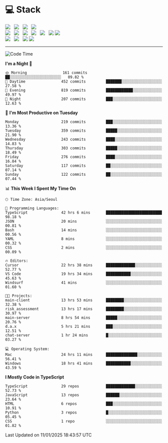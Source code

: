 <h1>💻 Stack</h1>
<div>
 <!-- badge : https://shields.io/ -->
 <!-- icon : https://simpleicons.org/?q=Get -->
 <img src="https://img.shields.io/badge/HTML5-e74c3c?style=flat-square&logo=HTML5&logoColor=white"/> &nbsp 
 <img src="https://img.shields.io/badge/CSS3-0A84FF?style=flat-square&logo=CSS3&logoColor=white"/> &nbsp 
 <img src="https://img.shields.io/badge/JavaScript-FFCD11?style=flat-square&logo=JavaScript&logoColor=white"/> &nbsp 
 <img src="https://img.shields.io/badge/TypeScript-3075C0?style=flat-square&logo=TypeScript&logoColor=white"/>
 <br/>
 <img src="https://img.shields.io/badge/Next-000000?style=flat-square&logo=nextdotjs&logoColor=white"/> &nbsp 
 <img src="https://img.shields.io/badge/React-00BCF6?style=flat-square&logo=React&logoColor=white"/> &nbsp 
 <img src="https://img.shields.io/badge/Redux-764ABC?style=flat-square&logo=Redux&logoColor=white"/> &nbsp
 <img src="https://img.shields.io/badge/Recoil-3578E5?style=flat-square&logo=recoil&logoColor=white"/> &nbsp
 <img src="https://img.shields.io/badge/React-Query-FF4154?style=flat-square&logo=reactquery&logoColor=white"/> &nbsp 
 <img src="https://img.shields.io/badge/styled%2Dcomponents-DB7093?style=flat-square&logo=styled%2Dcomponents&logoColor=white"/>
 <img src="https://img.shields.io/badge/CSS Modules-000000?style=flat-square&logo=CSS Modules&logoColor=white"/> &nbsp 
 <br/>
 <img src="https://img.shields.io/badge/Node-339933?style=flat-square&logo=Node.js&logoColor=white"/> &nbsp 
 <img src="https://img.shields.io/badge/Express-000000?style=flat-square&logo=Express&logoColor=white"/> &nbsp 
 <img src="https://img.shields.io/badge/MongoDB-47A248?style=flat-square&logo=MongoDB&logoColor=white"/>
 <img src="https://img.shields.io/badge/MariaDB-003545?style=flat-square&logo=mariadb&logoColor=white"/>
</div>

<hr>

<!--START_SECTION:waka-->
![Code Time](http://img.shields.io/badge/Code%20Time-1%2C912%20hrs%2049%20mins-blue)

**I'm a Night 🦉** 

```text
🌞 Morning                161 commits         ██░░░░░░░░░░░░░░░░░░░░░░░   09.82 % 
🌆 Daytime                452 commits         ███████░░░░░░░░░░░░░░░░░░   27.58 % 
🌃 Evening                819 commits         ████████████░░░░░░░░░░░░░   49.97 % 
🌙 Night                  207 commits         ███░░░░░░░░░░░░░░░░░░░░░░   12.63 % 
```
📅 **I'm Most Productive on Tuesday** 

```text
Monday                   219 commits         ███░░░░░░░░░░░░░░░░░░░░░░   13.36 % 
Tuesday                  359 commits         █████░░░░░░░░░░░░░░░░░░░░   21.90 % 
Wednesday                243 commits         ████░░░░░░░░░░░░░░░░░░░░░   14.83 % 
Thursday                 303 commits         █████░░░░░░░░░░░░░░░░░░░░   18.49 % 
Friday                   276 commits         ████░░░░░░░░░░░░░░░░░░░░░   16.84 % 
Saturday                 117 commits         ██░░░░░░░░░░░░░░░░░░░░░░░   07.14 % 
Sunday                   122 commits         ██░░░░░░░░░░░░░░░░░░░░░░░   07.44 % 
```


📊 **This Week I Spent My Time On** 

```text
🕑︎ Time Zone: Asia/Seoul

💬 Programming Languages: 
TypeScript               42 hrs 6 mins       █████████████████████████   98.18 % 
JSON                     20 mins             ░░░░░░░░░░░░░░░░░░░░░░░░░   00.81 % 
Bash                     14 mins             ░░░░░░░░░░░░░░░░░░░░░░░░░   00.56 % 
YAML                     8 mins              ░░░░░░░░░░░░░░░░░░░░░░░░░   00.32 % 
CSS                      2 mins              ░░░░░░░░░░░░░░░░░░░░░░░░░   00.09 % 

🔥 Editors: 
Cursor                   22 hrs 38 mins      █████████████░░░░░░░░░░░░   52.77 % 
VS Code                  19 hrs 34 mins      ███████████░░░░░░░░░░░░░░   45.63 % 
Windsurf                 41 mins             ░░░░░░░░░░░░░░░░░░░░░░░░░   01.60 % 

🐱‍💻 Projects: 
main-client              13 hrs 53 mins      ████████░░░░░░░░░░░░░░░░░   32.38 % 
risk_assessment          13 hrs 17 mins      ████████░░░░░░░░░░░░░░░░░   30.97 % 
main-server              8 hrs 54 mins       █████░░░░░░░░░░░░░░░░░░░░   20.76 % 
d.a.x                    5 hrs 21 mins       ███░░░░░░░░░░░░░░░░░░░░░░   12.51 % 
chat-server              1 hr 24 mins        █░░░░░░░░░░░░░░░░░░░░░░░░   03.27 % 

💻 Operating System: 
Mac                      24 hrs 11 mins      ██████████████░░░░░░░░░░░   56.41 % 
Windows                  18 hrs 41 mins      ███████████░░░░░░░░░░░░░░   43.59 % 
```

**I Mostly Code in TypeScript** 

```text
TypeScript               29 repos            █████████████░░░░░░░░░░░░   52.73 % 
JavaScript               13 repos            ██████░░░░░░░░░░░░░░░░░░░   23.64 % 
HTML                     6 repos             ███░░░░░░░░░░░░░░░░░░░░░░   10.91 % 
Python                   3 repos             █░░░░░░░░░░░░░░░░░░░░░░░░   05.45 % 
CSS                      1 repo              ░░░░░░░░░░░░░░░░░░░░░░░░░   01.82 % 
```




 Last Updated on 11/01/2025 18:43:57 UTC
<!--END_SECTION:waka-->
